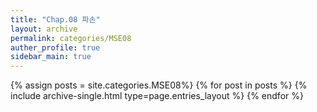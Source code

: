 ```yaml
---
title: "Chap.08 파손"
layout: archive
permalink: categories/MSE08
auther_profile: true
sidebar_main: true
---
```


{% assign posts = site.categories.MSE08%}
{% for post in posts %} {% include archive-single.html type=page.entries_layout %} {% endfor %}
